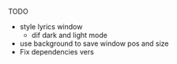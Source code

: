TODO
* style lyrics window
    * dif dark and light mode
* use background to save window pos and size
* Fix dependencies vers
